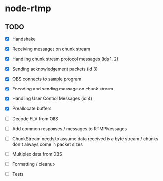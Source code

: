 # node-rtmp


## TODO

- [x] Handshake
- [x] Receiving messages on chunk stream
- [x] Handling chunk stream protocol messages (ids 1, 2)
- [x] Sending acknowledgement packets (id 3)
- [x] OBS connects to sample program
- [x] Encoding and sending message on chunk stream
- [x] Handling User Control Messages (id 4)
- [x] Preallocate buffers
- [ ] Decode FLV from OBS
- [ ] Add common responses / messages to RTMPMessages
- [ ] ChunkStream needs to assume data received is a byte stream / chunks don't always come in packet sizes
- [ ] Multiplex data from OBS
- [ ] Formatting / cleanup
- [ ] Tests

